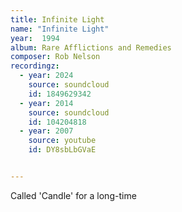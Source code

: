 ```yaml
---
title: Infinite Light
name: "Infinite Light"
year:  1994
album: Rare Afflictions and Remedies 
composer: Rob Nelson
recordingz:
  - year: 2024
    source: soundcloud
    id: 1849629342
  - year: 2014
    source: soundcloud
    id: 104204818
  - year: 2007
    source: youtube
    id: DY8sbLbGVaE


---
```


Called 'Candle' for a long-time
